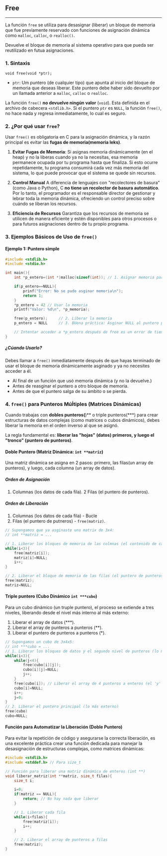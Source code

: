 ## Free
---
La función `free` se utiliza para desasignar (liberar) un bloque de memoria que fue previamente reservado con funciones de asignación dinámica como `malloc`, `calloc`, o `realloc()`.

Devuelve el bloque de memoria al sistema operativo para que pueda ser reutilizado en futua asignaciones.

### 1. Sintaxis
``void free(void *ptr);``

* `ptr`: Um puntero (de cualquier tipo) que apunta al inicio del bloque de memoria que deseas liberar. Este puntero debe haber sido devuelto por un llamada anterior a `malloc`, `calloc` o `realloc`.

La función `free()` **no devuelve ningún valor** (`void`).
Esta definida en el archivo de cabecera `<stdlib.h>`.
Si el puntero `ptr` es `NULL`, la función `free()`, no hace nada y regresa inmediatamente, lo cual es seguro.

### 2. ¿Por qué usar `free`?
Usar `free()` es obligatoria en C para la asignación dinámica, y la razón principal es evitar las **fugas de memoria(memoria leks)**.

1. **Evitar Fugas de Memoria**: Si asignas memoria dinámicamente (en el heap) y no la liberas cuando ya no la necesitas, esa memoria permanece ocupada por tu programa hasta que finaliza. Si esto ocurre repetidamente, tu programa consumirá cada vez más memoria del sistema, lo que puede provocar que el sistema se quede sin recursos.

2. **Control Manual**
A diferencia de lenguajes con "recolectores de basura" (como Java o Python), C **no tiene un recolector de basura automático**. Por lo tanto, el programador es el responsable director de gestionar y lebrar toda la memoria dinámica, ofreciendo un control preciso sobre cuándo se liberan los recursos.

3. **Eficiencia de Recursos** Garantiza que los recursos de memoria se utilicen de manera eficiente y estén disponibles para otros procesos o para futuros asignaciones dentro de tu propio programa.

### 3. Ejemplos Básicos de Uso de `free()`
#### Ejemplo 1: Puntero simple
```c
#include <stdlib.h>
#include <stdio.h>

int main(){
    int *p_entero=(int *)malloc(sizeof(int)); // 1. Asignar memoria para un entero 

    if(p_entero==NULL){
        prinf("Error: No se pudo asginar memoria\n");
        return 1;
    }
    *p_entero = 42 // Usar la memoria
    printf("Valor: %d\n", *p_memoria);

    free(p_entero);     // 2. Liberar la memoria
    p_entero = NULL     // 3. BUena práctica: Asginar NULL al puntero para evitar *dangling pointers*

    // Intentar acceder a *p_entero después de free es un error de tiempo de ejecución (acceso a memoria liberada).
}
```
##### ¿Cúando Usarlo?
Debes llamar a `free()` inmediatamente después de que hayas terminado de usar el bloque de memoria dinámicamente asginado y ya no necesites acceder a él.
* Al final de un función que usó memoria dinámica (y no la devuelve.)
* Antes de reasginar el puntero a otro bloque de memoria.
* Antes de que el puntero salga de su ámbito o se pierda.

### 4. `free()` para Punteros Múĺtiples (Matrices Dinámicas)
Cuando trabajas con **dobles punteros(**)** o triple punteros(***) para crear estructuras de datos complejas (como matrices o cubos dinámicos), debes liberar la memoria en el orden inverso al que se asignó.

La regla fundamental es: **liberar las "hojas" (datos) primeros, y luego el "tronco" (puntero de punteros)**.

#### Doble Puntero (Matriz Dinámica: `int **matriz`)
Una matriz dinámica se asigna en 2 pasos: primero, las filas(un array de punteros), y luego, cada columna (un array de datos).

##### Orden de Asignación 
1. Columnas (los datos de cada fila).
2 Filas (el puntero de punteros).

##### Orden de Liberación 
1. Columnas (los datos de cada fila) - Bucle
2. Filas (el puntero de putneros) - `free(matriz)`.

```c
// Supongamos que ya asginaste una matrix de 3x4:
// int **matriz = ...

// 1. Liberar los bloques de memoria de las colmnas (el contenido de cada fila)
while(i<3){
    free(matriz[i]);
    matriz[i]=NULL;
    i++;
}

// 2. Liberar el bloque de memoria de las filas (el puntero de punteros).
free(matriz);
matriz=NULL;
```
#### Triple puntero (Cubo Dinámico `int ***cubo`)
Para un cubo dinámico (un truple puntero), el proceso se extiende a tres niveles, liberando desde el nivel más interno al más externo:

1. Liberar el array de datos (***).
2. Liberar el array de punteros a punteros (**).
3. Liberar el puntero de punteros a punteros (*).
```c
// Supongamos un cubo de 3x4x5:
// int ***cubo = ...
// 1. Liberar los bloques de datos y el segundo nivel de punteros (lo más interno)
while(i<3){
    while(j<4){
        free(cubo[i][j]);
        cubo[i][j]=NULL;
        j++;
    }
    free(cubo[i]); // Liberar el array de 4 punteros a enteros (el 'y' de cada 'x') 
    cubo[i]=NULL;
    i++;
    j=0;
}
// 2. Liberar el puntero principal (lo más externo)
free(cubo)
cubo=NULL;
```

#### Función para Automatizar la Liberación (Doble Puntero)
Para evitar la repetición de código y asegurarse la correcta liberación, es una excelente práctica crear una función dedicada para manejar la desasignación de estructuras complejas, como matrices dinámicas:

```c
#include <stdlib.h>
#include <stddef.h> // Para size_t

// Función para liberar una matriz dinámica de enteros (int **)
void liberar_matriz(int **matriz, size_t filas){
    size_t i;

    i=0;
    if(matriz == NULL){
        return; // No hay nada que liberar
    }

    // 1. Liberar cada fila
    while(i<filas){
        free(matriz[i]);
        i++;
    }

    // 2. Liberar el array de punteros a filas
    free(matriz);
}


```